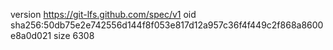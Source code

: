 version https://git-lfs.github.com/spec/v1
oid sha256:50db75e2e742556d144f8f053e817d12a957c36f4f449c2f868a8600e8a0d021
size 6308
